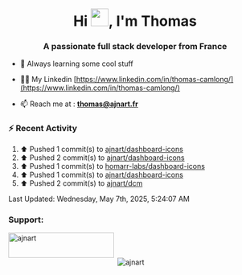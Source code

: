 <h1 align="center">Hi <img height="35px" src="https://raw.githubusercontent.com/MartinHeinz/MartinHeinz/master/wave.gif" width="35px"/>, I'm Thomas</h1>
<h3 align="center">A passionate full stack developer from France</h3>

- 🌱 Always learning some cool stuff 

- 👨‍💻 My Linkedin [https://www.linkedin.com/in/thomas-camlong/](https://www.linkedin.com/in/thomas-camlong/)

- 📫 Reach me at : **thomas@ajnart.fr**

### :zap: Recent Activity

<!--RECENT_ACTIVITY:start-->
1. ⬆️ Pushed 1 commit(s) to [ajnart/dashboard-icons](https://github.com/ajnart/dashboard-icons)<br>
2. ⬆️ Pushed 2 commit(s) to [ajnart/dashboard-icons](https://github.com/ajnart/dashboard-icons)<br>
3. ⬆️ Pushed 1 commit(s) to [homarr-labs/dashboard-icons](https://github.com/homarr-labs/dashboard-icons)<br>
4. ⬆️ Pushed 1 commit(s) to [ajnart/dashboard-icons](https://github.com/ajnart/dashboard-icons)<br>
5. ⬆️ Pushed 2 commit(s) to [ajnart/dcm](https://github.com/ajnart/dcm)<br>
<!--RECENT_ACTIVITY:end-->

<!--RECENT_ACTIVITY:last_update-->
Last Updated: Wednesday, May 7th, 2025, 5:24:07 AM
<!--RECENT_ACTIVITY:last_update_end-->
<h3 align="left">Support:</h3>
<p><a href="https://ko-fi.com/ajnart"> <img align="left" src="https://cdn.ko-fi.com/cdn/kofi3.png?v=3" height="50" width="210" alt="ajnart" /></a></p><br><br>

<p>&nbsp;<img align="center" src="https://github-readme-stats.vercel.app/api?username=ajnart&show_icons=true&theme=tokyonight&locale=en" alt="ajnart" /></p>

